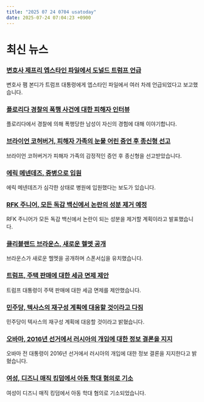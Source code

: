 ```yaml
---
title: "2025 07 24 0704 usatoday"
date: 2025-07-24 07:04:23 +0900
---
```


# 최신 뉴스

### [변호사 제프리 엡스타인 파일에서 도널드 트럼프 언급](https://www.usatoday.com/story/news/politics/2025/07/23/donald-trump-jeffrey-epstein-files-pam-bondi-meeting/85347573007/)
변호사 팸 본디가 트럼프 대통령에게 엡스타인 파일에서 여러 차례 언급되었다고 보고했습니다.
### [플로리다 경찰의 폭행 사건에 대한 피해자 인터뷰](https://www.usatoday.com/story/news/nation/2025/07/23/traffic-stop-florida-william-mcneil/85339497007/)
플로리다에서 경찰에 의해 폭행당한 남성이 자신의 경험에 대해 이야기합니다.
### [브라이언 코허버거, 피해자 가족의 눈물 어린 증언 후 종신형 선고](https://www.usatoday.com/story/news/nation/2025/07/23/bryan-kohberger-sentencing-hearing-live-updates/85325413007/)
브라이언 코허버거가 피해자 가족의 감정적인 증언 후 종신형을 선고받았습니다.
### [에릭 메넨데즈, 중병으로 입원](https://www.usatoday.com/story/news/nation/2025/07/23/erik-menendez-hospitalized/85334892007/)
에릭 메넨데즈가 심각한 상태로 병원에 입원했다는 보도가 있습니다.
### [RFK 주니어, 모든 독감 백신에서 논란의 성분 제거 예정](https://www.usatoday.com/story/news/health/2025/07/23/rfk-jr-remove-thimerosal-flu-vaccines/85337171007/)
RFK 주니어가 모든 독감 백신에서 논란이 되는 성분을 제거할 계획이라고 발표했습니다.
### [클리블랜드 브라운스, 새로운 헬멧 공개](https://www.usatoday.com/story/sports/nfl/browns/2025/07/23/browns-alpha-dawg-helmets-dude-wipes-cleveland/85238567007/)
브라운스가 새로운 헬멧을 공개하며 스폰서십을 유치했습니다.
### [트럼프, 주택 판매에 대한 세금 면제 제안](https://www.usatoday.com/story/news/politics/2025/07/22/donald-trump-home-sales-capital-gains-tax-break/85323747007/)
트럼프 대통령이 주택 판매에 대한 세금 면제를 제안했습니다.
### [민주당, 텍사스의 재구성 계획에 대응할 것이라고 다짐](https://www.usatoday.com/story/news/politics/2025/07/23/texas-redistricting-democrat-response/85338172007/)
민주당이 텍사스의 재구성 계획에 대응할 것이라고 밝혔습니다.
### [오바마, 2016년 선거에서 러시아의 개입에 대한 정보 결론을 지지](https://www.usatoday.com/story/news/politics/2025/07/22/obama-responds-dni-report-2016-election/85329101007/)
오바마 전 대통령이 2016년 선거에서 러시아의 개입에 대한 정보 결론을 지지한다고 밝혔습니다.
### [여성, 디즈니 매직 킹덤에서 아동 학대 혐의로 기소](https://www.usatoday.com/story/news/crime/2025/07/23/woman-charged-child-abuse-disney-magic-kingdom/85339614007/)
여성이 디즈니 매직 킹덤에서 아동 학대 혐의로 기소되었습니다.